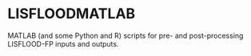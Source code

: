 # LISFLOODMATLAB
MATLAB (and some Python and R) scripts for pre- and post-processing LISFLOOD-FP inputs and outputs.
